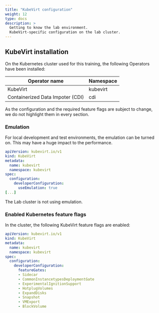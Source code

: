 ```yaml
---
title: "KubeVirt configuration"
weight: 12
type: docs
description: >
  Getting to know the lab environment.
  KubeVirt-specific configuration on the lab cluster.
---
```



## KubeVirt installation

On the Kubernetes cluster used for this training, the following Operators have been installed:

| Operator name                    | Namespace  |
|----------------------------------|------------|
| KubeVirt                         | kubevirt   |
| Containerized Data Impoter (CDI) | cdi        |

As the configuration and the required feature flags are subject to change, we do not highlight them in every section.


### Emulation

For local development and test environments, the emulation can be turned on. This may have a huge impact to the performance.

```yaml
apiVersion: kubevirt.io/v1
kind: KubeVirt
metadata:
  name: kubevirt
  namespace: kubevirt
spec:
  configuration:
    developerConfiguration:
      useEmulation: true
[...]
```

The Lab cluster is not using emulation.


### Enabled Kubernetes feature flags

In the cluster, the following KubeVirt feature flags are enabled:

```yaml
apiVersion: kubevirt.io/v1
kind: KubeVirt
metadata:
  name: kubevirt
  namespace: kubevirt
spec:
  configuration:
    developerConfiguration:
      featureGates:
      - Sidecar
      - CommonInstancetypesDeploymentGate
      - ExperimentalIgnitionSupport
      - HotplugVolumes
      - ExpandDisks
      - Snapshot
      - VMExport
      - BlockVolume
```
